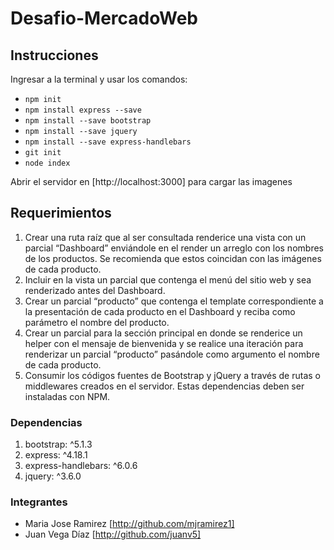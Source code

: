 # Desafio-MercadoWeb

## Instrucciones

Ingresar a la terminal y usar los comandos:

- `npm init`
- `npm install express --save`
- `npm install --save bootstrap`
- `npm install --save jquery`
- `npm install --save express-handlebars`
- `git init`
- `node index`

Abrir el servidor en [http://localhost:3000] para cargar las imagenes

## Requerimientos

1. Crear una ruta raíz que al ser consultada renderice una vista con un parcial
“Dashboard” enviándole en el render un arreglo con los nombres de los productos. Se
recomienda que estos coincidan con las imágenes de cada producto.
2. Incluir en la vista un parcial que contenga el menú del sitio web y sea renderizado
antes del Dashboard.
3. Crear un parcial “producto” que contenga el template correspondiente a la
presentación de cada producto en el Dashboard y reciba como parámetro el nombre
del producto.
4. Crear un parcial para la sección principal en donde se renderice un helper con el
mensaje de bienvenida y se realice una iteración para renderizar un parcial
“producto” pasándole como argumento el nombre de cada producto.
5. Consumir los códigos fuentes de Bootstrap y jQuery a través de rutas o middlewares
creados en el servidor. Estas dependencias deben ser instaladas con NPM.

### Dependencias

1. bootstrap: ^5.1.3
2. express: ^4.18.1
3. express-handlebars: ^6.0.6
4. jquery: ^3.6.0

### Integrantes

- Maria Jose Ramirez [http://github.com/mjramirez1]
- Juan Vega Díaz [http://github.com/juanv5]
